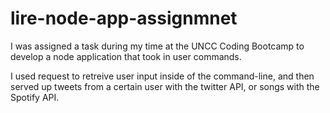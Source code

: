 # lire-node-app-assignmnet

I was assigned a task during my time at the UNCC Coding Bootcamp to develop a node application that took in user commands. 

I used request to retreive user input inside of the command-line, and then served up tweets from a certain user with the
twitter API, or songs with the Spotify API.

